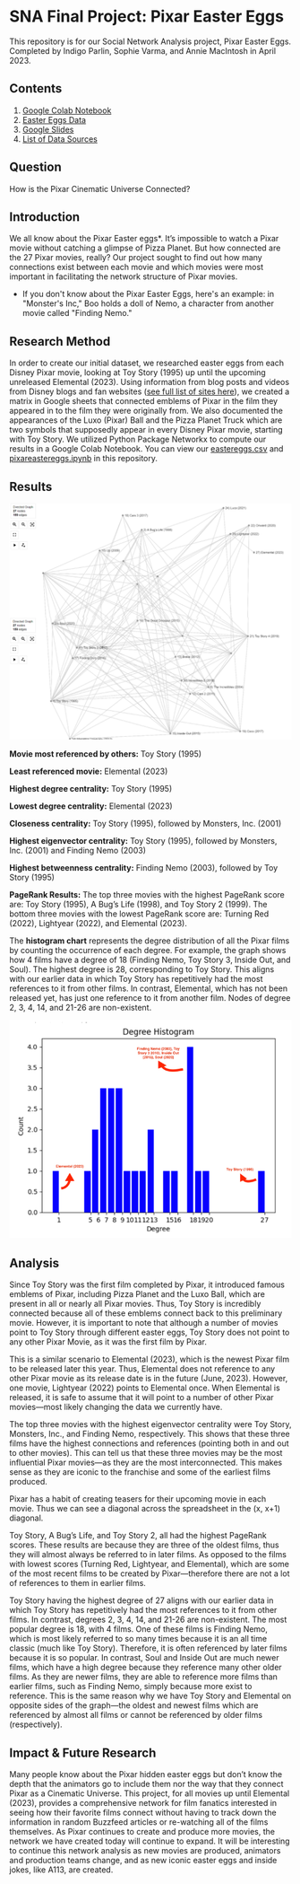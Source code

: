 # SNA Final Project: Pixar Easter Eggs
This repository is for our Social Network Analysis project, Pixar Easter Eggs. Completed by Indigo Parlin, Sophie Varma, and Annie MacIntosh in April 2023. 

## Contents

1. [Google Colab Notebook](https://github.com/indigoparlin/sna-pixar-easter-eggs/blob/main/pixareastereggs.ipynb)
2. [Easter Eggs Data](https://github.com/indigoparlin/sna-pixar-easter-eggs/blob/main/eastereggs.csv)
3. [Google Slides](https://docs.google.com/presentation/d/1xjNP8PlhvaJi9nlzC-gwyqk15EAO6tIywFo-Z-hkzDY/edit?usp=sharing)
4. [List of Data Sources](https://github.com/indigoparlin/sna-pixar-easter-eggs/blob/main/sources.txt)


## Question
How is the Pixar Cinematic Universe Connected? 

## Introduction
We all know about the Pixar Easter eggs*. It’s impossible to watch a Pixar movie without catching a glimpse of Pizza Planet. But how connected are the 27 Pixar movies, really? Our project sought to find out how many connections exist between each movie and which movies were most important in facilitating the network structure of Pixar movies. 

* If you don't know about the Pixar Easter Eggs, here's an example: in "Monster's Inc," Boo holds a doll of Nemo, a character from another movie called "Finding Nemo."

## Research Method
In order to create our initial dataset, we researched easter eggs from each Disney Pixar movie, looking at Toy Story (1995) up until the upcoming unreleased Elemental (2023). Using information from blog posts and videos from Disney blogs and fan websites ([see full list of sites here](https://github.com/indigoparlin/sna-pixar-easter-eggs/blob/main/sources.txt)), we created a matrix in Google sheets that connected emblems of Pixar in the film they appeared in to the film they were originally from. We also documented the appearances of the Luxo (Pixar) Ball and the Pizza Planet Truck which are two symbols that supposedly appear in every Disney Pixar movie, starting with Toy Story. 
We utilized Python Package Networkx to compute our results in a Google Colab Notebook. You can view our [eastereggs.csv](https://github.com/indigoparlin/sna-pixar-easter-eggs/blob/main/eastereggs.csv) and [pixareastereggs.ipynb](https://github.com/indigoparlin/sna-pixar-easter-eggs/blob/main/pixareastereggs.ipynb) in this repository. 

## Results
![Graph produced by Networkx](https://github.com/indigoparlin/sna-pixar-easter-eggs/blob/main/graph.png)

**Movie most referenced by others:** Toy Story (1995)

**Least referenced movie:** Elemental (2023)

**Highest degree centrality:** Toy Story (1995)

**Lowest degree centrality:** Elemental (2023)

**Closeness centrality:** Toy Story (1995), followed by Monsters, Inc. (2001)

**Highest eigenvector centrality:** Toy Story (1995), followed by Monsters, Inc. (2001) and Finding Nemo (2003)

**Highest betweenness centrality:** Finding Nemo (2003), followed by Toy Story (1995)


**PageRank Results:**
The top three movies with the highest PageRank score are: Toy Story (1995), A Bug’s Life (1998), and Toy Story 2 (1999). 
The bottom three movies with the lowest PageRank score are: Turning Red (2022), Lightyear (2022), and Elemental (2023). 

The **histogram chart** represents the degree distribution of all the Pixar films by counting the occurrence of each degree. For example, the graph shows how 4 films have a degree of 18 (Finding Nemo, Toy Story 3, Inside Out, and Soul). The highest degree is 28, corresponding to Toy Story. This aligns with our earlier data in which Toy Story has repetitively had the most references to it from other films. In contrast, Elemental, which has not been released yet, has just one reference to it from another film. Nodes of degree 2, 3, 4, 14, and 21-26 are non-existent. 

![Annotated screenshot of histogram from Google Colab notebook.](https://github.com/indigoparlin/sna-pixar-easter-eggs/blob/main/degreehistogram.png)

## Analysis
Since Toy Story was the first film completed by Pixar, it introduced famous emblems of Pixar, including Pizza Planet and the Luxo Ball, which are present in all or nearly all Pixar movies. Thus, Toy Story is incredibly connected because all of these emblems connect back to this preliminary movie. However, it is important to note that although a number of movies point to Toy Story through different easter eggs, Toy Story does not point to any other Pixar Movie, as it was the first film by Pixar. 

This is a similar scenario to Elemental (2023), which is the newest Pixar film to be released later this year. Thus, Elemental does not reference to any other Pixar movie as its release date is in the future (June, 2023). However, one movie, Lightyear (2022) points to Elemental once. When Elemental is released, it is safe to assume that it will point to a number of other Pixar movies—most likely changing the data we currently have. 

The top three movies with the highest eigenvector centrality were Toy Story, Monsters, Inc., and Finding Nemo, respectively. This shows that these three films have the highest connections and references (pointing both in and out to other movies). This can tell us that these three movies may be the most influential Pixar movies—as they are the most interconnected. This makes sense as they are iconic to the franchise and some of the earliest films produced.

Pixar has a habit of creating teasers for their upcoming movie in each movie. Thus we can see a diagonal across the spreadsheet in the (x, x+1) diagonal.

Toy Story, A Bug’s Life, and Toy Story 2, all had the highest PageRank scores. These results are because they are three of the oldest films, thus they will almost always be referred to in later films. As opposed to the films with lowest scores (Turning Red, Lightyear, and Elemental), which are some of the most recent films to be created by Pixar—therefore there are not a lot of references to them in earlier films. 

Toy Story having the highest degree of 27  aligns with our earlier data in which Toy Story has repetitively had the most references to it from other films. In contrast, degrees 2, 3, 4, 14, and 21-26 are non-existent. The most popular degree is 18, with 4 films. One of these films is Finding Nemo, which is most likely referred to so many times because it is an all time classic (much like Toy Story). Therefore, it is often referenced by later films because it is so popular. In contrast, Soul and Inside Out are much newer films, which have a high degree because they reference many other older films. As they are newer films, they are able to reference more films than earlier films, such as Finding Nemo, simply because more exist to reference. This is the same reason why we have Toy Story and Elemental on opposite sides of the graph—the oldest and newest films which are referenced by almost all films or cannot be referenced by older films (respectively). 


## Impact & Future Research
Many people know about the Pixar hidden easter eggs but don’t know the depth that the animators go to include them nor the way that they connect Pixar as a Cinematic Universe. This project, for all movies up until Elemental (2023), provides a comprehensive network for film fanatics interested in seeing how their favorite films connect without having to track down the information in random Buzzfeed articles or re-watching all of the films themselves. As Pixar continues to create and produce more movies, the network we have created today will continue to expand. It will be interesting to continue this network analysis as new movies are produced, animators and production teams change, and as new iconic easter eggs and inside jokes, like A113, are created. 

